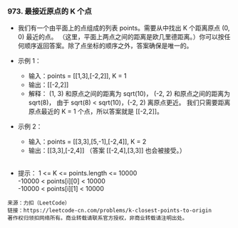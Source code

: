 ### 973. 最接近原点的 K 个点
- 我们有一个由平面上的点组成的列表 points。需要从中找出 K 个距离原点 (0, 0) 最近的点。
（这里，平面上两点之间的距离是欧几里德距离。）你可以按任何顺序返回答案。除了点坐标的顺序之外，答案确保是唯一的。


- 示例 1：

    - 输入：points = [[1,3],[-2,2]], K = 1
    - 输出：[[-2,2]]
    - 解释： 
(1, 3) 和原点之间的距离为 sqrt(10)，
(-2, 2) 和原点之间的距离为 sqrt(8)，
由于 sqrt(8) < sqrt(10)，(-2, 2) 离原点更近。
我们只需要距离原点最近的 K = 1 个点，所以答案就是 [[-2,2]]。
- 示例 2：

    - 输入：points = [[3,3],[5,-1],[-2,4]], K = 2    
    - 输出：[[3,3],[-2,4]]   （答案 [[-2,4],[3,3]] 也会被接受。）  
 
- 提示：
1 <= K <= points.length <= 10000    
-10000 < points[i][0] < 10000   
-10000 < points[i][1] < 10000

```
来源：力扣（LeetCode）
链接：https://leetcode-cn.com/problems/k-closest-points-to-origin
著作权归领扣网络所有。商业转载请联系官方授权，非商业转载请注明出处。
```